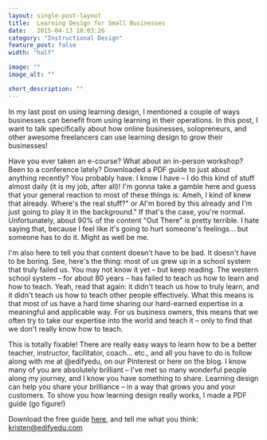 ```yaml
---
layout: single-post-layout
title:  Learning Design for Small Businesses
date:   2015-04-13 18:03:26
category: "Instructional Design"
feature_post: false
width: "half"

image: ""
image_alt: ""

short_description: ""
---
```


In my last post on using learning design, I mentioned a couple of ways businesses can benefit from using learning in their operations. In this post, I want to talk specifically about how online businesses, solopreneurs, and other awesome freelancers can use learning design to grow their businesses!

Have you ever taken an e-course? What about an in-person workshop? Been to a conference lately? Downloaded a PDF guide to just about anything recently? You probably have. I know I have – I do this kind of stuff almost daily (it is my job, after all)! I'm gonna take a gamble here and guess that your general reaction to most of these things is: Ameh, I kind of knew that already. Where's the real stuff?" or AI'm bored by this already and I'm just going to play it in the background." If that's the case, you're normal. Unfortunately, about 90% of the content "Out There" is pretty terrible. I hate saying that, because I feel like it's going to hurt someone's feelings… but someone has to do it. Might as well be me.

I'm also here to tell you that content doesn't have to be bad. It doesn't have to be boring. See, here's the thing: most of us grew up in a school system that truly failed us. You may not know it yet – but keep reading. The western school system – for about 80 years – has failed to teach us how to learn and how to teach. Yeah, read that again: it didn't teach us how to truly learn, and it didn't teach us how to teach other people effectively. What this means is that most of us have a hard time sharing our hard-earned expertise in a meaningful and applicable way. For us business owners, this means that we often try to take our expertise into the world and teach it – only to find that we don't really know how to teach.

This is totally fixable! There are really easy ways to learn how to be a better teacher, instructor, facilitator, coach… etc., and all you have to do is follow along with me at @edifyedu, on our Pinterest or here on the blog. I know many of you are absolutely brilliant – I've met so many wonderful people along my journey, and I know you have something to share. Learning design can help you share your brilliance – in a way that grows you and your customers. To show you how learning design really works, I made a PDF guide (go figure!)

Download the free guide [here](http://www.edifyedu.com/wp-content/uploads/2015/04/LD_Guide_for_Solopreneurs.pdf), and tell me what you think: [kristen@edifyedu.com](mailto:kristen@edifyedu.com)

